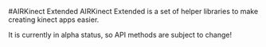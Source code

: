 #AIRKinect Extended
AIRKinect Extended is a set of helper libraries to make creating kinect apps easier.

It is currently in alpha status, so API methods are subject to change!